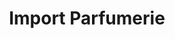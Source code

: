 ---
title: "Import Parfumerie"
url: /wil-sg/import-parfumerie-obere-bahnhofstrasse/
shop: Parfümerie
---